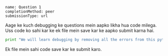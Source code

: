 ```ngMeta
name: Question 1
completionMethod: peer
submissionType: url
```

Aage ke kuch debugging ke questions mein aapko likha hua code milega. Uss code ko sahi kar ke ek file mein save kar ke aapko submit karna hai.

```python
print "We will learn debugging by removing all the errors from this python file.
```

Ek file mein sahi code save kar ke submit karo.
